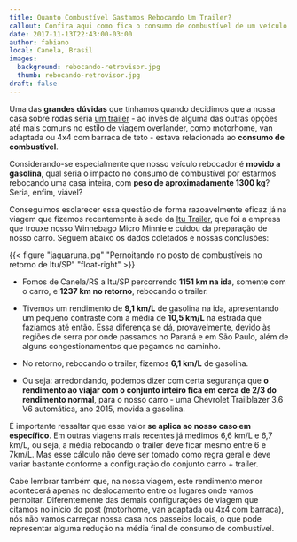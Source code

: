 ```yaml
---
title: Quanto Combustível Gastamos Rebocando Um Trailer?
callout: Confira aqui como fica o consumo de combustível de um veículo 4x4 a gasolina, ao rebocar um trailer.
date: 2017-11-13T22:43:00-03:00
author: fabiano
local: Canela, Brasil
images:
  background: rebocando-retrovisor.jpg
  thumb: rebocando-retrovisor.jpg
draft: false
---
```


Uma das **grandes dúvidas** que tínhamos quando decidimos que a nossa casa sobre rodas seria [um trailer](https://www.instagram.com/p/BYqxQYEHPTr/?taken-by=6overlanders) - ao invés de alguma das outras opções até mais comuns no estilo de viagem overlander, como motorhome, van adaptada ou 4x4 com barraca de teto - estava relacionada ao **consumo de combustível**.

Considerando-se especialmente que nosso veículo rebocador é **movido a gasolina**, qual seria o impacto no consumo de combustível por estarmos rebocando uma casa inteira, com **peso de aproximadamente 1300 kg**? Seria, enfim, viável?

Conseguimos esclarecer essa questão de forma razoavelmente eficaz já na viagem que fizemos recentemente à sede da [Itu Trailer](http://www.itutrailer.com.br/), que foi a empresa que trouxe nosso Winnebago Micro Minnie e cuidou da preparação de nosso carro. Seguem abaixo os dados coletados e nossas conclusões:

{{< figure "jaguaruna.jpg" "Pernoitando no posto de combustíveis no retorno de Itu/SP" "float-right" >}}

- Fomos de Canela/RS a Itu/SP percorrendo **1151 km na ida**, somente com o carro, e **1237 km no retorno**, rebocando o trailer. 

- Tivemos um rendimento de **9,1 km/L** de gasolina na ida, apresentando um pequeno contraste com a média de **10,5 km/L** na estrada que fazíamos até então. Essa diferença se dá, provavelmente, devido às regiões de serra por onde passamos no Paraná e em São Paulo, além de alguns congestionamentos que pegamos no caminho.

- No retorno, rebocando o trailer, fizemos **6,1 km/L** de gasolina. 

- Ou seja: arredondando, podemos dizer com certa segurança que **o rendimento ao viajar com o conjunto inteiro fica em cerca de 2/3 do rendimento normal**, para o nosso carro - uma Chevrolet Trailblazer 3.6 V6 automática, ano 2015, movida a gasolina.

É importante ressaltar que esse valor **se aplica ao nosso caso em específico**. Em outras viagens mais recentes já medimos 6,6 km/L e 6,7 km/L, ou seja, a média rebocando o trailer deve ficar mesmo entre 6 e 7km/L. Mas esse cálculo não deve ser tomado como regra geral e deve variar bastante conforme a configuração do conjunto carro + trailer.  

Cabe lembrar também que, na nossa viagem, este rendimento menor acontecerá apenas no deslocamento entre os lugares onde vamos pernoitar. Diferentemente das demais configurações de viagem que citamos no início do post (motorhome, van adaptada ou 4x4 com barraca), nós não vamos carregar nossa casa nos passeios locais, o que pode representar alguma redução na média final de consumo de combustível.
